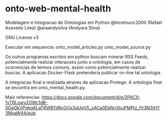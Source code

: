 # onto-web-mental-health
Modelagem e Integracao de Ontologias em Python @hicetnunc2000 (Rafael Azevedo Lima) @araandysilva (Andyara Silva)

GNU License v3

Executar em sequencia:
onto_model_articles.py
onto_model_source.py

Os outros programas escritos em python buscam minerar RSS Feeds, potencialmente realizar interacoes junto a ontologia, em casos de ocorrencias de termos comuns, assim como potencialmente realizar buscas. A aplicacao Docker-Flask pretenderia publicar on-line tal ontologia.

A integracao final e realizada atraves da aplicacao Protege.
A ontologia final se encontra em onto_mental_health.py.

Mais referencias:
https://docs.google.com/document/d/e/2PACX-1vTRLowy2OWc1dB-XGeGkVPqkgALaTRWBTdRvGOs3qUgV5_xACa0EbNn3huPMPtz_fV3N3iHY3MsaW44/pub
